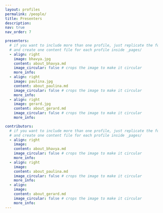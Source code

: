 ```yaml
---
layout: profiles
permalink: /people/
title: Presenters
description: 
nav: true
nav_order: 7

presenters:
  # if you want to include more than one profile, just replicate the following block
  # and create one content file for each profile inside _pages/
  - align: right
    image: bhavya.jpg
    content: about_bhavya.md
    image_circular: false # crops the image to make it circular
    more_info: 
  - align: right
    image: paulina.jpg
    content: about_paulina.md
    image_circular: false # crops the image to make it circular
    more_info: 
  - align: right
    image: gerard.jpg
    content: about_gerard.md
    image_circular: false # crops the image to make it circular
    more_info: 

contributors:
  # if you want to include more than one profile, just replicate the following block
  # and create one content file for each profile inside _pages/
  - align: right
    image: 
    content: about_bhavya.md
    image_circular: false # crops the image to make it circular
    more_info: 
  - align: right
    image: 
    content: about_paulina.md
    image_circular: false # crops the image to make it circular
    more_info: 
  - align: 
    image: 
    content: about_gerard.md
    image_circular: false # crops the image to make it circular
    more_info: 
---
```

